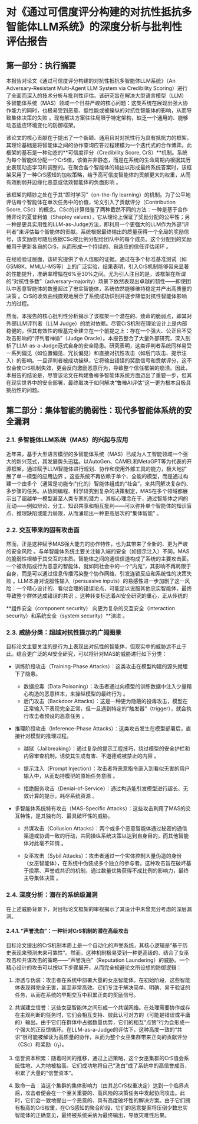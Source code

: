 # 对《通过可信度评分构建的对抗性抵抗多智能体LLM系统》的深度分析与批判性评估报告

## 第一部分：执行摘要

本报告对论文《通过可信度评分构建的对抗性抵抗多智能体LLM系统》（An Adversary-Resistant Multi-Agent LLM System via Credibility Scoring）进行了全面而深入的技术分析与批判性评估。该研究旨在解决大型语言模型（LLM）多智能体系统（MAS）领域一个日益严峻的核心问题：这类系统在展现出强大协作能力的同时，也极易受到恶意、低性能或被操纵的对抗性智能体的影响，从而导致集体决策的失败 。现有解决方案往往局限于特定架构，缺乏一个通用的、能够动态适应环境变化的防御框架。

该论文的核心贡献在于提出了一个新颖、通用且对对抗性行为具有抵抗力的框架。其理论基础是将智能体之间的协作查询应答过程建模为一个迭代式的合作博弈。此框架的基石是一种动态的**可信度评分（Credibility Score, CrS）**机制。系统为每个智能体分配一个CrS值，该值并非静态，而是在系统的生命周期内根据其历史表现动态学习和调整的。在聚合各个智能体的输出以形成最终系统答案时，该框架采用了一种CrS感知的加权策略，给予高可信度智能体的贡献更大的权重，从而有效削弱并边缘化恶意或低效智能体的负面影响 。

该框架的精妙之处在于其“即时学习”（on-the-fly learning）的机制。为了公平地评估每个智能体在单次任务中的价值，论文引入了贡献评分（Contribution Score, CSc）的概念。CSc的计算借鉴了两种截然不同的方法：一种是基于合作博弈论的夏普利值（Shapley values），它从理论上保证了奖励分配的公平性；另一种是更具实用性的LLM-as-Judge方法，即利用一个更强大的LLM作为外部“评判者”来评估每个智能体的贡献。系统根据最终输出的质量获得一个全局的奖励信号，该奖励信号随后依据CSc按比例分配给团队中的每个成员。这个分配到的奖励被用于更新各自的CrS，从而形成一个持续的、自适应的信任评估闭环 。

在经验验证层面，该研究提供了令人信服的证据。通过在多个标准基准测试（如GSM8K、MMLU-MS等）上的广泛实验，结果表明，引入CrS机制能够带来显著的性能提升，准确率增幅在6%至30%之间。尤为引人注目的是，该框架在所谓的“对抗性多数”（adversary-majority）场景下依然表现出卓越的韧性——即使团队中恶意智能体的数量超过了忠实智能体，系统依然能够维持稳定并产出高质量的决策 。CrS的收敛曲线直观地展示了系统成功识别并逐步降低对抗性智能体影响力的过程。

然而，本报告的核心批判性分析揭示了该框架一个潜在的、致命的脆弱点，即其对外部LLM评判者（LLM Judge）的绝对依赖。尽管CrS机制在理论设计上是内部稳健的，但其有效性的根基完全建立在一个前提之上：存在一个强大、公正且不受攻击影响的“评判者神谕”（Judge Oracle）。本报告整合了大量外部研究，深入剖析了LLM-as-a-Judge范式自身的安全隐患。研究表明，这类评判者系统同样易受一系列偏见（如位置偏见、冗长偏见）和直接对抗性攻击（如后门攻击、提示注入）的影响。一旦评判者被成功操纵，它将输出错误的奖励信号和贡献评分，这不仅会使CrS机制失效，更会反向激励恶意行为，导致整个信任框架的崩溃。因此，本报告的结论是，尽管该论文在构建鲁棒多智能体系统方面迈出了重要一步，但其在现实世界中的安全部署，最终取决于如何解决“鲁棒AI评估”这一更为根本且极具挑战性的问题。


## 第二部分：集体智能的脆弱性：现代多智能体系统的安全漏洞

### 2.1. 多智能体LLM系统（MAS）的兴起与应用

近年来，基于大型语言模型的多智能体系统（MAS）已成为人工智能领域一个强大的新兴范式，其发展势头迅猛。以AutoGen、CAMEL和MetaGPT等为代表的开源框架，通过赋予LLM智能体进行规划、协作和使用外部工具的能力，极大地扩展了单一模型的应用边界 。这些系统不再依赖于单个、全能的模型，而是通过构建一个由多个（通常是功能专门化的）智能体组成的“社会”，来共同解决复杂的、多步骤的任务。从协同编程、科学研究到复杂的决策制定，MAS在多个领域都展示出了超越单一模型甚至人类专家的潜力 。其核心理念在于，通过智能体之间的互动——例如辩论、分工、知识共享和相互批判——可以弥补单个智能体的知识盲点、推理缺陷或能力局限，从而涌现出一种更高层次的“集体智能” 。

### 2.2. 交互带来的固有攻击面

然而，正是这种赋予MAS强大能力的协作特性，也为其带来了全新的、更为严峻的安全风险 。与单智能体系统主要关注输入端的安全（如提示注入）不同，MAS的脆弱性根植于其交互的本质。智能体之间的通信信道构成了系统的主要攻击面。一个被攻陷或行为恶意的智能体，就如同社会中的一个“内鬼”，其影响不再局限于自身，而是可以通过信息传播污染整个协作网络，引发连锁反应和系统性的决策失败 。LLM本身对说服性输入（persuasive inputs）的易感性进一步加剧了这一风险：一个精心设计的、看似合理的错误论点，可能足以说服其他忠实智能体，最终导致整个群体达成错误的共识 。这种转变标志着AI安全研究的重心，正从传统的

**组件安全（component security） 向更为复杂的交互安全（interaction security）和系统安全（system security）**演进 。

### 2.3. 威胁分类：超越对抗性提示的广阔图景

目标论文主要关注的是行为上表现出对抗性的智能体，但现实中的威胁远不止于此。结合更广泛的AI安全研究，可以将针对MAS的威胁进行如下分类：

- 训练阶段攻击（Training-Phase Attacks）：这类攻击在模型构建的源头就埋下了隐患。
  - 数据投毒（Data Poisoning）：攻击者通过向模型的训练数据中注入少量精心构造的恶意样本，来操纵模型的最终行为 。
  - 后门攻击（Backdoor Attacks）：这是一种更为隐蔽的投毒攻击，模型在正常输入下表现完全正常，但一旦遇到特定的“触发器”（trigger），就会执行攻击者预设的恶意任务 。

- 推理阶段攻击（Inference-Phase Attacks）：这类攻击发生在模型部署后，直接针对模型的推理过程。

  - 越狱（Jailbreaking）：通过复杂的提示工程技巧，绕过模型的安全护栏和内容审查机制，诱使其生成有害、不道德或被禁止的内容 。

  - 提示注入（Prompt Injection）：攻击者将恶意指令嵌入到看似无害的用户输入中，从而劫持模型的原始任务意图 。

  - 拒绝服务攻击（Denial-of-Service）：通过构造能引发模型进行超长、无效计算的提示，耗尽系统资源 。

- 多智能体系统特有攻击（MAS-Specific Attacks）：这些攻击利用了MAS的交互特性，是其独有的、最具破坏性的威胁。

  - 共谋攻击（Collusion Attacks）：两个或多个恶意智能体通过秘密的通信渠道或协调一致的行动，共同操纵系统决策以达到自身目的，而其他智能体对此毫不知情 。

  - 女巫攻击（Sybil Attacks）：攻击者通过一个实体控制大量伪造的身份（女巫智能体），在系统中伪装成多个独立的参与者。这种攻击旨在破坏基于投票、声誉或共识的机制，通过数量优势获得不成比例的影响力，最终主导集体决策 。

### 2.4. 深度分析：潜在的系统级漏洞

在上述威胁背景下，对目标论文框架的审视揭示了其设计中未曾充分考虑的深层漏洞。

#### 2.4.1. “声誉洗白”：一种针对CrS机制的潜在高级攻击

目标论文提出的CrS机制本质上是一个自动化的声誉系统，其核心逻辑是“基于历史表现来预测未来可靠性”。然而，这种机制极易受到一种更高级的、结合了女巫攻击和共谋攻击的策略——“声誉洗白”（Reputation Laundering）的威胁。一个精心设计的攻击可以按以下步骤展开，从而完全规避论文所设想的防御逻辑：

1. 渗透与伪装：攻击者在系统中部署大量的女巫智能体。在初始阶段，这些智能体表现得完全无害，甚至非常高效。它们专注于解决简单、明确、易于验证的任务，从而在系统的早期交互中积累正向的奖励信号。

2. 共谋建立信誉：这些女巫智能体之间形成一个共谋网络。在处理需要协作或存在主观判断的任务时，它们会相互支持、彼此认可对方的（可能是错误或平庸的）输出。由于它们在群体中占据数量优势，它们的相互“点赞”行为会形成一个强大的正反馈循环。在LLM-as-a-Judge的评估下，这种高度一致的“共识”很可能被解读为高质量的协作，从而为整个女巫集群带来正向的贡献评分（CSc）和奖励（$r_t$）。

3. 信誉资本积累：随着时间的推移，通过上述策略，这个女巫集群的CrS值会系统性地、人为地被抬高。它们成功地将自己“洗白”成了系统中的高信誉成员，积累了大量的“信誉资本”。

4. 致命一击：当这个集群的集体影响力（由其总CrS权重决定）达到一个临界点后，攻击者便会在一个至关重要的、高风险的决策任务中发起协同攻击。此时，它们会一致地提出一个恶意的、具有高度破坏性的解决方案。由于它们拥有极高的CrS权重，在CrS感知的聚合阶段，它们的恶意提案将压倒少数忠实智能体的正确意见，最终被系统采纳为最终输出，导致灾难性后果。



